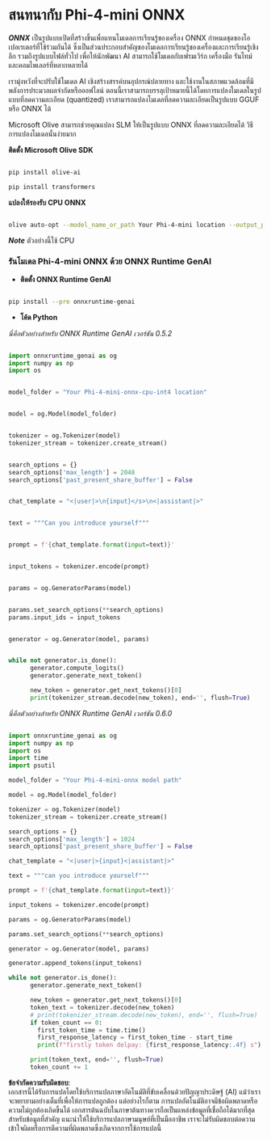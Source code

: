 # **สนทนากับ Phi-4-mini ONNX**

***ONNX*** เป็นรูปแบบเปิดที่สร้างขึ้นเพื่อแทนโมเดลการเรียนรู้ของเครื่อง ONNX กำหนดชุดของโอเปอเรเตอร์ที่ใช้ร่วมกันได้ ซึ่งเป็นส่วนประกอบสำคัญของโมเดลการเรียนรู้ของเครื่องและการเรียนรู้เชิงลึก รวมถึงรูปแบบไฟล์ทั่วไป เพื่อให้นักพัฒนา AI สามารถใช้โมเดลกับเฟรมเวิร์ก เครื่องมือ รันไทม์ และคอมไพเลอร์ที่หลากหลายได้

เรามุ่งหวังที่จะปรับใช้โมเดล AI เชิงสร้างสรรค์บนอุปกรณ์ปลายทาง และใช้งานในสภาพแวดล้อมที่มีพลังการประมวลผลจำกัดหรือออฟไลน์ ตอนนี้เราสามารถบรรลุเป้าหมายนี้ได้โดยการแปลงโมเดลในรูปแบบที่ลดความละเอียด (quantized) เราสามารถแปลงโมเดลที่ลดความละเอียดเป็นรูปแบบ GGUF หรือ ONNX ได้

Microsoft Olive สามารถช่วยคุณแปลง SLM ให้เป็นรูปแบบ ONNX ที่ลดความละเอียดได้ วิธีการแปลงโมเดลนั้นง่ายมาก

**ติดตั้ง Microsoft Olive SDK**

```bash

pip install olive-ai

pip install transformers

```

**แปลงให้รองรับ CPU ONNX**

```bash

olive auto-opt --model_name_or_path Your Phi-4-mini location --output_path Your onnx ouput location --device cpu --provider CPUExecutionProvider --precision int4 --use_model_builder --log_level 1

```

***Note*** ตัวอย่างนี้ใช้ CPU

### **รันโมเดล Phi-4-mini ONNX ด้วย ONNX Runtime GenAI**

- **ติดตั้ง ONNX Runtime GenAI**

```bash

pip install --pre onnxruntime-genai

```

- **โค้ด Python**

*นี่คือตัวอย่างสำหรับ ONNX Runtime GenAI เวอร์ชัน 0.5.2*

```python

import onnxruntime_genai as og
import numpy as np
import os


model_folder = "Your Phi-4-mini-onnx-cpu-int4 location"


model = og.Model(model_folder)


tokenizer = og.Tokenizer(model)
tokenizer_stream = tokenizer.create_stream()


search_options = {}
search_options['max_length'] = 2048
search_options['past_present_share_buffer'] = False


chat_template = "<|user|>\n{input}</s>\n<|assistant|>"


text = """Can you introduce yourself"""


prompt = f'{chat_template.format(input=text)}'


input_tokens = tokenizer.encode(prompt)


params = og.GeneratorParams(model)


params.set_search_options(**search_options)
params.input_ids = input_tokens


generator = og.Generator(model, params)


while not generator.is_done():
      generator.compute_logits()
      generator.generate_next_token()

      new_token = generator.get_next_tokens()[0]
      print(tokenizer_stream.decode(new_token), end='', flush=True)

```

*นี่คือตัวอย่างสำหรับ ONNX Runtime GenAI เวอร์ชัน 0.6.0*

```python

import onnxruntime_genai as og
import numpy as np
import os
import time
import psutil

model_folder = "Your Phi-4-mini-onnx model path"

model = og.Model(model_folder)

tokenizer = og.Tokenizer(model)
tokenizer_stream = tokenizer.create_stream()

search_options = {}
search_options['max_length'] = 1024
search_options['past_present_share_buffer'] = False

chat_template = "<|user|>{input}<|assistant|>"

text = """can you introduce yourself"""

prompt = f'{chat_template.format(input=text)}'

input_tokens = tokenizer.encode(prompt)

params = og.GeneratorParams(model)

params.set_search_options(**search_options)

generator = og.Generator(model, params)

generator.append_tokens(input_tokens)

while not generator.is_done():
      generator.generate_next_token()

      new_token = generator.get_next_tokens()[0]
      token_text = tokenizer.decode(new_token)
      # print(tokenizer_stream.decode(new_token), end='', flush=True)
      if token_count == 0:
        first_token_time = time.time()
        first_response_latency = first_token_time - start_time
        print(f"firstly token delpay: {first_response_latency:.4f} s")

      print(token_text, end='', flush=True)
      token_count += 1

```

**ข้อจำกัดความรับผิดชอบ**:  
เอกสารนี้ได้รับการแปลโดยใช้บริการแปลภาษาอัตโนมัติที่ขับเคลื่อนด้วยปัญญาประดิษฐ์ (AI) แม้ว่าเราจะพยายามอย่างเต็มที่เพื่อให้การแปลถูกต้อง แต่อย่างไรก็ตาม การแปลอัตโนมัติอาจมีข้อผิดพลาดหรือความไม่ถูกต้องเกิดขึ้นได้ เอกสารต้นฉบับในภาษาต้นทางควรถือเป็นแหล่งข้อมูลที่เชื่อถือได้มากที่สุด สำหรับข้อมูลที่สำคัญ แนะนำให้ใช้บริการแปลภาษามนุษย์ที่เป็นมืออาชีพ เราจะไม่รับผิดชอบต่อความเข้าใจผิดหรือการตีความที่ผิดพลาดซึ่งเกิดจากการใช้การแปลนี้